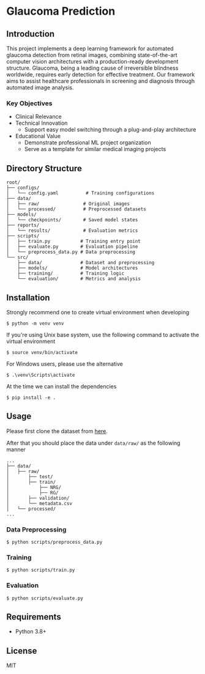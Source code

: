 # Glaucoma Prediction
## Introduction
This project implements a deep learning framework for automated glaucoma detection from retinal images, combining state-of-the-art computer vision architectures with a production-ready development structure. Glaucoma, being a leading cause of irreversible blindness worldwide, requires early detection for effective treatment. Our framework aims to assist healthcare professionals in screening and diagnosis through automated image analysis.

### Key Objectives
* Clinical Relevance
* Technical Innovation
    * Support easy model switching through a plug-and-play architecture
* Educational Value
    * Demonstrate professional ML project organization
    * Serve as a template for similar medical imaging projects

## Directory Structure
```
root/
├── configs/
│   └── config.yaml          # Training configurations
├── data/
│   ├── raw/                # Original images
│   └── processed/          # Preprocessed datasets
├── models/
│   └── checkpoints/        # Saved model states
├── reports/
│   └── results/            # Evaluation metrics
├── scripts/
│   ├── train.py           # Training entry point
│   ├── evaluate.py        # Evaluation pipeline
│   └── preprocess_data.py # Data preprocessing
└── src/
    ├── data/              # Dataset and preprocessing
    ├── models/            # Model architectures
    ├── training/          # Training logic
    └── evaluation/        # Metrics and analysis
```

## Installation
Strongly recommend one to create virtual environment when developing
```
$ python -m venv venv
```
If you're using Unix base system, use the following command to activate the virtual environment
```
$ source venv/bin/activate
```
For Windows users, please use the alternative
```
$ .\venv\Scripts\activate
```

At the time we can install the dependencies
```
$ pip install -e .
```

## Usage
Please first clone the dataset from [here](https://www.kaggle.com/datasets/deathtrooper/glaucoma-dataset-eyepacs-airogs-light-v2/data).

After that you should place the data under `data/raw/` as the following manner
```
...
├── data/
│   ├── raw/
│       ├── test/
│       ├── train/
│           ├── NRG/
│           ├── RG/
│       ├── validation/
│       └── metadata.csv
│   └── processed/
...
```

### Data Preprocessing
```
$ python scripts/preprocess_data.py
```
### Training
```
$ python scripts/train.py
```
### Evaluation
```
$ python scripts/evaluate.py
```

## Requirements
* Python 3.8+

## License
MIT
